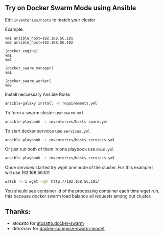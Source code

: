 ## Try on Docker Swarm Mode using Ansible

Edit `inventories/hosts` to match your cluster

Example:

```
vm1 ansible_host=192.168.56.101
vm2 ansible_host=192.168.56.102

[docker_engine]
vm1
vm2

[docker_swarm_manager]
vm1

[docker_swarm_worker]
vm2
```

Install neccessary Ansible Roles

```bash
ansible-galaxy install -r requirements.yml
```

To form a swarm cluster use `swarm.yml`

```bash
ansible-playbook -i inventories/hosts swarm.yml
```

To start docker services use `services.yml`

```bash
ansible-playbook -i inventories/hosts services.yml
```

Or just run both of them in one playbook use `main.yml`

```bash
ansible-playbook -i inventories/hosts services.yml
```

Once services started try wget one node of the cluster. For this example I will use 192.168.56.101

```bash
watch -n 1 wget -qO- http://192.168.56.101/
```

You should see container id of the processing container each time wget run, this because docker swarm load balance all requests among our cluster.

## Thanks:

- atosatto for [atosatto.docker-swarm](https://github.com/atosatto/ansible-dockerswarm)
- ddrozdov for [docker-compose-swarm-mode)](https://github.com/ddrozdov/docker-compose-swarm-mode)
